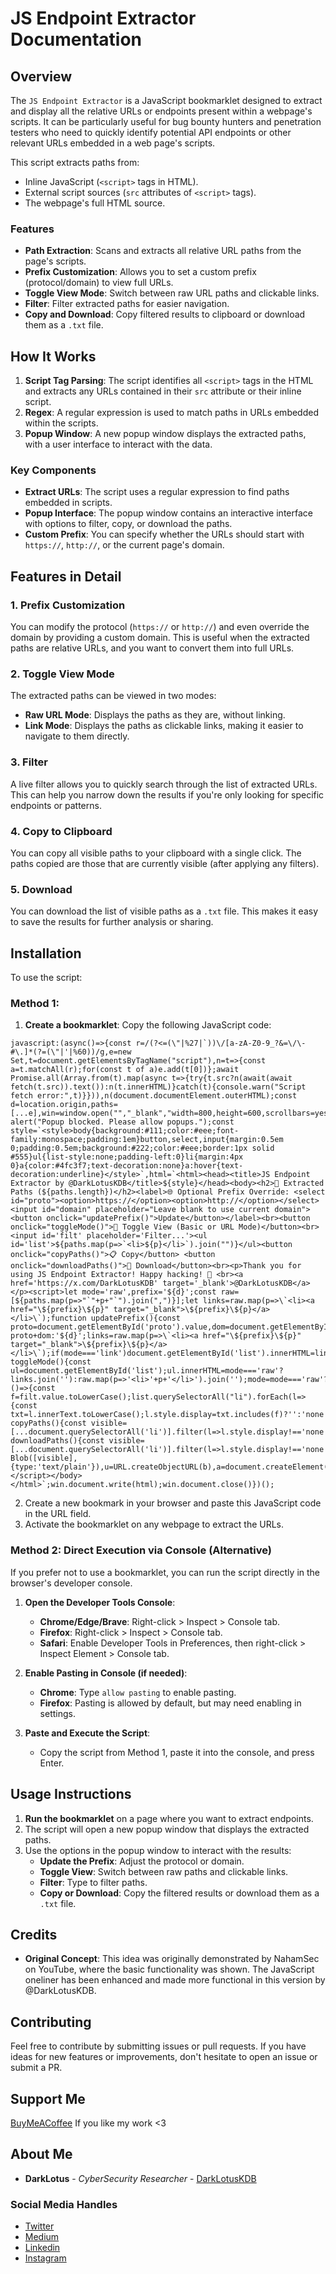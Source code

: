 # JS Endpoint Extractor Documentation

## Overview

The `JS Endpoint Extractor` is a JavaScript bookmarklet designed to extract and display all the relative URLs or endpoints present within a webpage's scripts. It can be particularly useful for bug bounty hunters and penetration testers who need to quickly identify potential API endpoints or other relevant URLs embedded in a web page's scripts.

This script extracts paths from:
- Inline JavaScript (`<script>` tags in HTML).
- External script sources (`src` attributes of `<script>` tags).
- The webpage's full HTML source.

### Features
- **Path Extraction**: Scans and extracts all relative URL paths from the page's scripts.
- **Prefix Customization**: Allows you to set a custom prefix (protocol/domain) to view full URLs.
- **Toggle View Mode**: Switch between raw URL paths and clickable links.
- **Filter**: Filter extracted paths for easier navigation.
- **Copy and Download**: Copy filtered results to clipboard or download them as a `.txt` file.

## How It Works
1. **Script Tag Parsing**: The script identifies all `<script>` tags in the HTML and extracts any URLs contained in their `src` attribute or their inline script.
2. **Regex**: A regular expression is used to match paths in URLs embedded within the scripts.
3. **Popup Window**: A new popup window displays the extracted paths, with a user interface to interact with the data.

### Key Components
- **Extract URLs**: The script uses a regular expression to find paths embedded in scripts.
- **Popup Interface**: The popup window contains an interactive interface with options to filter, copy, or download the paths.
- **Custom Prefix**: You can specify whether the URLs should start with `https://`, `http://`, or the current page's domain.

## Features in Detail

### 1. **Prefix Customization**
You can modify the protocol (`https://` or `http://`) and even override the domain by providing a custom domain. This is useful when the extracted paths are relative URLs, and you want to convert them into full URLs.

### 2. **Toggle View Mode**
The extracted paths can be viewed in two modes:
- **Raw URL Mode**: Displays the paths as they are, without linking.
- **Link Mode**: Displays the paths as clickable links, making it easier to navigate to them directly.

### 3. **Filter**
A live filter allows you to quickly search through the list of extracted URLs. This can help you narrow down the results if you're only looking for specific endpoints or patterns.

### 4. **Copy to Clipboard**
You can copy all visible paths to your clipboard with a single click. The paths copied are those that are currently visible (after applying any filters).

### 5. **Download**
You can download the list of visible paths as a `.txt` file. This makes it easy to save the results for further analysis or sharing.

## Installation
To use the script:

### Method 1:
1. **Create a bookmarklet**: Copy the following JavaScript code:

```
javascript:(async()=>{const r=/(?<=(\"|%27|`))\/[a-zA-Z0-9_?&=\/\-#\.]*(?=(\"|'|%60))/g,e=new Set,t=document.getElementsByTagName("script"),n=t=>{const a=t.matchAll(r);for(const t of a)e.add(t[0])};await Promise.all(Array.from(t).map(async t=>{try{t.src?n(await(await fetch(t.src)).text()):n(t.innerHTML)}catch(t){console.warn("Script fetch error:",t)}})),n(document.documentElement.outerHTML);const d=location.origin,paths=[...e],win=window.open("","_blank","width=800,height=600,scrollbars=yes");if(!win)return alert("Popup blocked. Please allow popups.");const style=`<style>body{background:#111;color:#eee;font-family:monospace;padding:1em}button,select,input{margin:0.5em 0;padding:0.5em;background:#222;color:#eee;border:1px solid #555}ul{list-style:none;padding-left:0}li{margin:4px 0}a{color:#4fc3f7;text-decoration:none}a:hover{text-decoration:underline}</style>`,html=`<html><head><title>JS Endpoint Extractor by @DarkLotusKDB</title>${style}</head><body><h2>🔗 Extracted Paths (${paths.length})</h2><label>🌐 Optional Prefix Override: <select id="proto"><option>https://</option><option>http://</option></select><input id="domain" placeholder="Leave blank to use current domain"><button onclick="updatePrefix()">Update</button></label><br><button onclick="toggleMode()">🔄 Toggle View (Basic or URL Mode)</button><br><input id='filt' placeholder='Filter...'><ul id='list'>${paths.map(p=>`<li>${p}</li>`).join("")}</ul><button onclick="copyPaths()">📋 Copy</button> <button onclick="downloadPaths()">💾 Download</button><br><p>Thank you for using JS Endpoint Extractor! Happy hacking! 🤍 <br><a href='https://x.com/DarkLotusKDB' target='_blank'>@DarkLotusKDB</a></p><script>let mode='raw',prefix='${d}';const raw=[${paths.map(p=>"`"+p+"`").join(",")}];let links=raw.map(p=>\`<li><a href="\${prefix}\${p}" target="_blank">\${prefix}\${p}</a></li>\`);function updatePrefix(){const proto=document.getElementById('proto').value,dom=document.getElementById('domain').value.trim();prefix=dom?proto+dom:'${d}';links=raw.map(p=>\`<li><a href="\${prefix}\${p}" target="_blank">\${prefix}\${p}</a></li>\`);if(mode==='link')document.getElementById('list').innerHTML=links.join('');}function toggleMode(){const ul=document.getElementById('list');ul.innerHTML=mode==='raw'?links.join(''):raw.map(p=>'<li>'+p+'</li>').join('');mode=mode==='raw'?'link':'raw';}document.getElementById("filt").oninput=()=>{const f=filt.value.toLowerCase();list.querySelectorAll("li").forEach(l=>{const txt=l.innerText.toLowerCase();l.style.display=txt.includes(f)?'':'none'})};function copyPaths(){const visible=[...document.querySelectorAll('li')].filter(l=>l.style.display!=='none').map(l=>l.innerText).join('\\n');navigator.clipboard.writeText(visible);}function downloadPaths(){const visible=[...document.querySelectorAll('li')].filter(l=>l.style.display!=='none').map(l=>l.innerText).join('\\n'),b=new Blob([visible],{type:'text/plain'}),u=URL.createObjectURL(b),a=document.createElement('a');a.href=u;a.download='paths.txt';a.click();URL.revokeObjectURL(u);}</script></body></html>`;win.document.write(html);win.document.close()})();
```
2. Create a new bookmark in your browser and paste this JavaScript code in the URL field.
3. Activate the bookmarklet on any webpage to extract the URLs.

### Method 2: Direct Execution via Console (Alternative)

If you prefer not to use a bookmarklet, you can run the script directly in the browser's developer console.

1. **Open the Developer Tools Console**:
   - **Chrome/Edge/Brave**: Right-click > Inspect > Console tab.
   - **Firefox**: Right-click > Inspect > Console tab.
   - **Safari**: Enable Developer Tools in Preferences, then right-click > Inspect Element > Console tab.

2. **Enable Pasting in Console (if needed)**:
   - **Chrome**: Type `allow pasting` to enable pasting.
   - **Firefox**: Pasting is allowed by default, but may need enabling in settings.

3. **Paste and Execute the Script**:
   - Copy the script from Method 1, paste it into the console, and press Enter.


## Usage Instructions

1. **Run the bookmarklet** on a page where you want to extract endpoints.
2. The script will open a new popup window that displays the extracted paths.
3. Use the options in the popup window to interact with the results:
   - **Update the Prefix**: Adjust the protocol or domain.
   - **Toggle View**: Switch between raw paths and clickable links.
   - **Filter**: Type to filter paths.
   - **Copy or Download**: Copy the filtered results or download them as a `.txt` file.

## Credits

- **Original Concept**: This idea was originally demonstrated by NahamSec on YouTube, where the basic functionality was shown. The JavaScript oneliner has been enhanced and made more functional in this version by @DarkLotusKDB.

## Contributing

Feel free to contribute by submitting issues or pull requests. If you have ideas for new features or improvements, don't hesitate to open an issue or submit a PR.

## Support Me
[BuyMeACoffee](https://www.buymeacoffee.com/darklotus) If you like my work <3

## About Me

* **DarkLotus** - *CyberSecurity Researcher* - [DarkLotusKDB](https://github.com/darklotuskdb)

### Social Media Handles
* [Twitter](https://twitter.com/darklotuskdb)
* [Medium](https://darklotus.medium.com/)
* [Linkedin](https://www.linkedin.com/in/kamaldeepbhati/)
* [Instagram](https://www.instagram.com/kamaldeepbhati/)